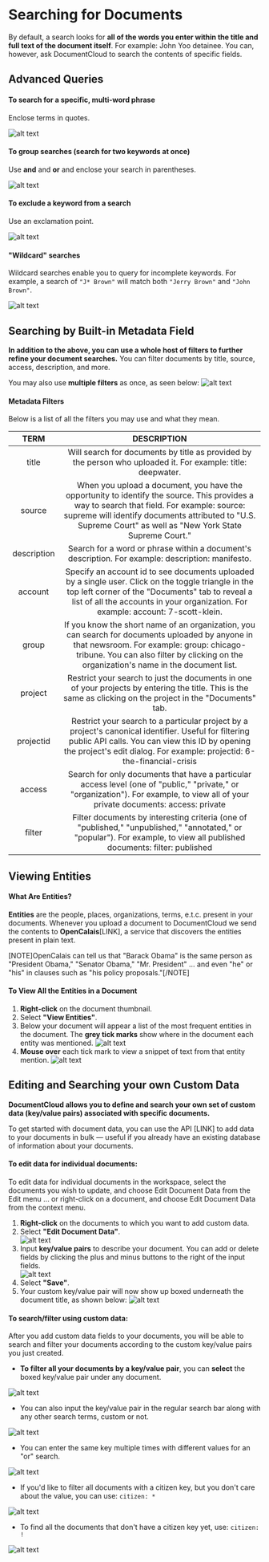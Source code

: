 # Searching for Documents
By default, a search looks for **all of the words you enter within the title and full text of the document itself**. For example: John Yoo detainee. You can, however, ask DocumentCloud to search the contents of specific fields.
## Advanced Queries

#### To search for a specific, multi-word phrase
Enclose terms in quotes.

![alt text](../images/search_documents/robert.png)

#### To group searches (search for two keywords at once)
Use **and** and **or** and enclose your search in parentheses.

![alt text](../images/search_documents/geithner.png)

#### To exclude a keyword from a search
Use an exclamation point.

![alt text](../images/search_documents/madoff.png)

#### "Wildcard" searches
Wildcard searches enable you to query for incomplete keywords. For example, a search of `"J* Brown"` will match both `"Jerry Brown"` and `"John Brown"`.

![alt text](../images/search_documents/wildcard.png)
## Searching by Built-in Metadata Field

**In addition to the above, you can use a whole host of filters to further refine your document searches.** You can filter documents by title, source, access, description, and more. 

You may also use **multiple filters** as once, as seen below:
![alt text](../images/search_documents/search_documents1.png)

#### Metadata Filters
Below is a list of all the filters you may use and what they mean.

**TERM**|**DESCRIPTION**
:-----:|:-----:
title|Will search for documents by title as provided by the person who uploaded it. For example: title: deepwater.
source|When you upload a document, you have the opportunity to identify the source. This provides a way to search that field. For example: source: supreme will identify documents attributed to "U.S. Supreme Court" as well as "New York State Supreme Court."
description|Search for a word or phrase within a document's description. For example: description: manifesto.
account|Specify an account id to see documents uploaded by a single user. Click on the toggle triangle in the top left corner of the "Documents" tab to reveal a list of all the accounts in your organization. For example: account: 7-scott-klein.
group|If you know the short name of an organization, you can search for documents uploaded by anyone in that newsroom. For example: group: chicago-tribune. You can also filter by clicking on the organization's name in the document list.
project|Restrict your search to just the documents in one of your projects by entering the title. This is the same as clicking on the project in the "Documents" tab.
projectid|Restrict your search to a particular project by a project's canonical identifier. Useful for filtering public API calls. You can view this ID by opening the project's edit dialog. For example: projectid: 6-the-financial-crisis
access|Search for only documents that have a particular access level (one of "public," "private," or "organization"). For example, to view all of your private documents: access: private
filter|Filter documents by interesting criteria (one of "published," "unpublished," "annotated," or "popular"). For example, to view all published documents: filter: published

## Viewing Entities

#### What Are Entities?
**Entities** are the people, places, organizations, terms, e.t.c. present in your documents. Whenever you upload a document to DocumentCloud we send the contents to **OpenCalais**[LINK], a service that discovers the entities present in plain text. 

[NOTE]OpenCalais can tell us that "Barack Obama" is the same person as "President Obama," "Senator Obama," "Mr. President" ... and even "he" or "his" in clauses such as "his policy proposals."[/NOTE]

#### To View All the Entities in a Document
1. **Right-click** on the document thumbnail.
2. Select **"View Entities"**.
3. Below your document will appear a list of the most frequent entities in the document. The **grey tick marks** show where in the document each entity was mentioned.
    ![alt text](../images/search_documents/search_documents2.gif)
4. **Mouse over** each tick mark to view a snippet of text from that entity mention.
    ![alt text](../images/search_documents/search_documents3.gif)



## Editing and Searching your own Custom Data

**DocumentCloud allows you to define and search your own set of custom data (key/value pairs) associated with specific documents.**

To get started with document data, you can use the API [LINK] to add data to your documents in bulk — useful if you already have an existing database of information about your documents.

#### To edit data for individual documents:

To edit data for individual documents in the workspace, select the documents you wish to update, and choose Edit Document Data from the Edit menu ... or right-click on a document, and choose Edit Document Data from the context menu.

1. **Right-click** on the documents to which you want to add custom data.
2. Select **"Edit Document Data"**.         
    ![alt text](../images/search_documents/search_documents4.gif)
3. Input **key/value pairs** to describe your document. You can add or delete fields by clicking the plus and minus buttons to the right of the input fields.           
    ![alt text](../images/search_documents/search_documents5.gif)
4. Select **"Save"**.           
5. Your custom key/value pair will now show up boxed underneath the document title, as shown below:
![alt text](../images/search_documents/search_documents2.png)

#### To search/filter using custom data:

After you add custom data fields to your documents, you will be able to search and filter your documents according to the custom key/value pairs you just created.

* **To filter all your documents by a key/value pair**, you can **select** the boxed key/value pair under any document. 

![alt text](../images/search_documents/search_documents3.png)    

* You can also input the key/value pair in the regular search bar along with any other search terms, custom or not.

![alt text](../images/search_documents/search_documents4.png)           

* You can enter the same key multiple times with different values for an "or" search.

![alt text](../images/search_documents/customboth.png)          

* If you'd like to filter all documents with a citizen key, but you don't care about the value, you can use: `citizen: *`

![alt text](../images/search_documents/customall.png)        

* To find all the documents that don't have a citizen key yet, use: `citizen: !`

![alt text](../images/search_documents/customnone.png)




